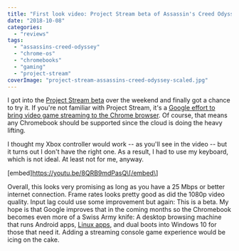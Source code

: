 ```yaml
---
title: "First look video: Project Stream beta of Assassin's Creed Odyssey on the Pixelbook"
date: "2018-10-08"
categories: 
  - "reviews"
tags: 
  - "assassins-creed-odyssey"
  - "chrome-os"
  - "chromebooks"
  - "gaming"
  - "project-stream"
coverImage: "project-stream-assassins-creed-odyssey-scaled.jpg"
---
```


I got into the [Project Stream beta](https://blog.google/technology/developers/pushing-limits-streaming-technology/) over the weekend and finally got a chance to try it. If you're not familiar with Project Stream, it's a [Google effort to bring video game streaming to the Chrome browser](https://www.aboutchromebooks.com/news/assassins-creed-odyssey-play-chromebook-in-1080p-project-stream/). Of course, that means any Chromebook should be supported since the cloud is doing the heavy lifting.

I thought my Xbox controller would work -- as you'll see in the video -- but it turns out I don't have the right one. As a result, I had to use my keyboard, which is not ideal. At least not for me, anyway.

\[embed\]https://youtu.be/8QRB9mdPasQ\[/embed\]

Overall, this looks very promising as long as you have a 25 Mbps or better internet connection. Frame rates looks pretty good as did the 1080p video quality. Input lag could use some improvement but again: This is a beta. My hope is that Google improves that in the coming months so the Chromebook becomes even more of a Swiss Army knife: A desktop browsing machine that runs Android apps, [Linux apps](https://www.aboutchromebooks.com/tag/project-crostini), and dual boots into Windows 10 for those that need it. Adding a streaming console game experience would be icing on the cake.
